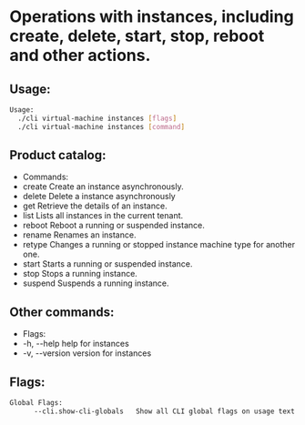 # Operations with instances, including create, delete, start, stop, reboot and other actions.

## Usage:
```bash
Usage:
  ./cli virtual-machine instances [flags]
  ./cli virtual-machine instances [command]
```

## Product catalog:
- Commands:
- create      Create an instance asynchronously.
- delete      Delete a instance asynchronously
- get         Retrieve the details of an instance.
- list        Lists all instances in the current tenant.
- reboot      Reboot a running or suspended instance.
- rename      Renames an instance.
- retype      Changes a running or stopped instance machine type for another one.
- start       Starts a running or suspended instance.
- stop        Stops a running instance.
- suspend     Suspends a running instance.

## Other commands:
- Flags:
- -h, --help      help for instances
- -v, --version   version for instances

## Flags:
```bash
Global Flags:
      --cli.show-cli-globals   Show all CLI global flags on usage text
```

